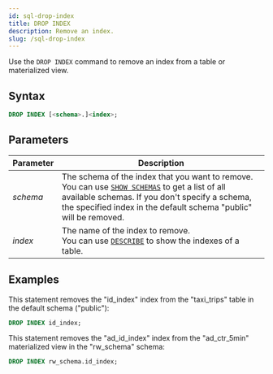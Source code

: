 ```yaml
---
id: sql-drop-index
title: DROP INDEX
description: Remove an index.
slug: /sql-drop-index
---
```


Use the `DROP INDEX` command to remove an index from a table or materialized view.

## Syntax

```sql
DROP INDEX [<schema>.]<index>;
```


## Parameters

|Parameter                  | Description           |
|---------------------------|-----------------------|
|*schema*                   |The schema of the index that you want to remove. <br /> You can use [`SHOW SCHEMAS`](sql-show-schemas.md) to get a list of all available schemas. If you don't specify a schema, the specified index in the default schema "public" will be removed.|
|*index*                    |The name of the index to remove. <br/> You can use [`DESCRIBE`](sql-describe.md) to show the indexes of a table.|



## Examples

This statement removes the "id_index" index from the "taxi_trips" table in the default schema ("public"):

```sql
DROP INDEX id_index;
```

This statement removes the "ad_id_index" index from the "ad_ctr_5min" materialized view in the "rw_schema" schema:

```sql
DROP INDEX rw_schema.id_index;
```

